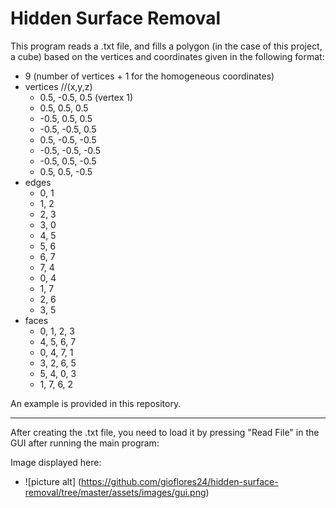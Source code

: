 # Hidden Surface Removal 

 This program reads a .txt file, and fills a polygon (in the case of this project, a cube)
 based on the vertices and coordinates given in the following format:



* 9 (number of vertices + 1 for the homogeneous coordinates)
* vertices //(x,y,z)
  * 0.5, -0.5,  0.5 (vertex 1)
  * 0.5,  0.5,  0.5 
  * -0.5,  0.5,  0.5   
  * -0.5, -0.5,  0.5   
  *  0.5, -0.5, -0.5   
  * -0.5, -0.5, -0.5   
  * -0.5,  0.5, -0.5   
  *  0.5,  0.5, -0.5   
* edges
  * 0, 1
  * 1, 2
  * 2, 3
  * 3, 0
  * 4, 5
  * 5, 6
  * 6, 7
  * 7, 4
  * 0, 4
  * 1, 7
  * 2, 6
  * 3, 5
* faces
  * 0, 1, 2, 3
  * 4, 5, 6, 7
  * 0, 4, 7, 1
  * 3, 2, 6, 5
  * 5, 4, 0, 3
  * 1, 7, 6, 2


An example is provided in this repository. 

---------------------------

After creating the .txt file, you need to load it by pressing "Read File" in the GUI after running the main program: 

Image displayed here:

* ![picture alt] (https://github.com/gioflores24/hidden-surface-removal/tree/master/assets/images/gui.png)


